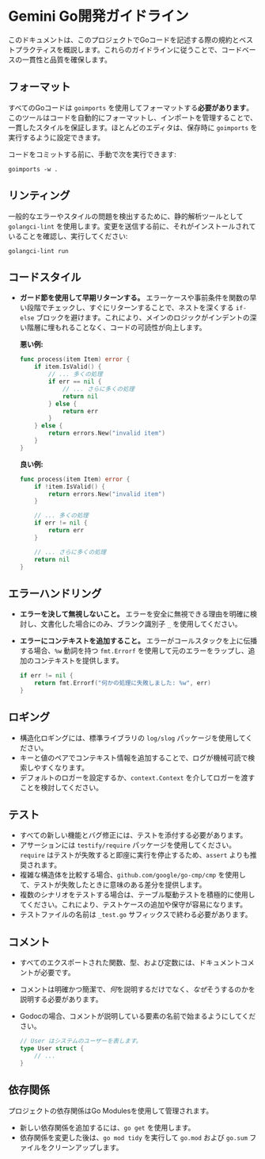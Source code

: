# Gemini Go開発ガイドライン

このドキュメントは、このプロジェクトでGoコードを記述する際の規約とベストプラクティスを概説します。これらのガイドラインに従うことで、コードベースの一貫性と品質を確保します。

## フォーマット

すべてのGoコードは `goimports` を使用してフォーマットする**必要があります**。このツールはコードを自動的にフォーマットし、インポートを管理することで、一貫したスタイルを保証します。ほとんどのエディタは、保存時に `goimports` を実行するように設定できます。

コードをコミットする前に、手動で次を実行できます:
```shell
goimports -w .
```

## リンティング

一般的なエラーやスタイルの問題を検出するために、静的解析ツールとして `golangci-lint` を使用します。変更を送信する前に、それがインストールされていることを確認し、実行してください:

```shell
golangci-lint run
```

## コードスタイル

- **ガード節を使用して早期リターンする。** エラーケースや事前条件を関数の早い段階でチェックし、すぐにリターンすることで、ネストを深くする `if-else` ブロックを避けます。これにより、メインのロジックがインデントの深い階層に埋もれることなく、コードの可読性が向上します。

  **悪い例:**
  ```go
  func process(item Item) error {
      if item.IsValid() {
          // ... 多くの処理
          if err == nil {
              // ... さらに多くの処理
              return nil
          } else {
              return err
          }
      } else {
          return errors.New("invalid item")
      }
  }
  ```

  **良い例:**
  ```go
  func process(item Item) error {
      if !item.IsValid() {
          return errors.New("invalid item")
      }

      // ... 多くの処理
      if err != nil {
          return err
      }

      // ... さらに多くの処理
      return nil
  }
  ```

## エラーハンドリング

- **エラーを決して無視しないこと。** エラーを安全に無視できる理由を明確に検討し、文書化した場合にのみ、ブランク識別子 `_` を使用してください。
- **エラーにコンテキストを追加すること。** エラーがコールスタックを上に伝播する場合、`%w` 動詞を持つ `fmt.Errorf` を使用して元のエラーをラップし、追加のコンテキストを提供します。

  ```go
  if err != nil {
      return fmt.Errorf("何かの処理に失敗しました: %w", err)
  }
  ```

## ロギング

- 構造化ロギングには、標準ライブラリの `log/slog` パッケージを使用してください。
- キーと値のペアでコンテキスト情報を追加することで、ログが機械可読で検索しやすくなります。
- デフォルトのロガーを設定するか、`context.Context` を介してロガーを渡すことを検討してください。

## テスト

- すべての新しい機能とバグ修正には、テストを添付する必要があります。
- アサーションには `testify/require` パッケージを使用してください。`require` はテストが失敗すると即座に実行を停止するため、`assert` よりも推奨されます。
- 複雑な構造体を比較する場合、`github.com/google/go-cmp/cmp` を使用して、テストが失敗したときに意味のある差分を提供します。
- 複数のシナリオをテストする場合は、テーブル駆動テストを積極的に使用してください。これにより、テストケースの追加や保守が容易になります。
- テストファイルの名前は `_test.go` サフィックスで終わる必要があります。

## コメント

- すべてのエクスポートされた関数、型、および定数には、ドキュメントコメントが必要です。
- コメントは明確かつ簡潔で、*何*を説明するだけでなく、*なぜ*そうするのかを説明する必要があります。
- Godocの場合、コメントが説明している要素の名前で始まるようにしてください。

  ```go
  // User はシステムのユーザーを表します。
  type User struct {
      // ...
  }
  ```

## 依存関係

プロジェクトの依存関係はGo Modulesを使用して管理されます。

- 新しい依存関係を追加するには、`go get` を使用します。
- 依存関係を変更した後は、`go mod tidy` を実行して `go.mod` および `go.sum` ファイルをクリーンアップします。